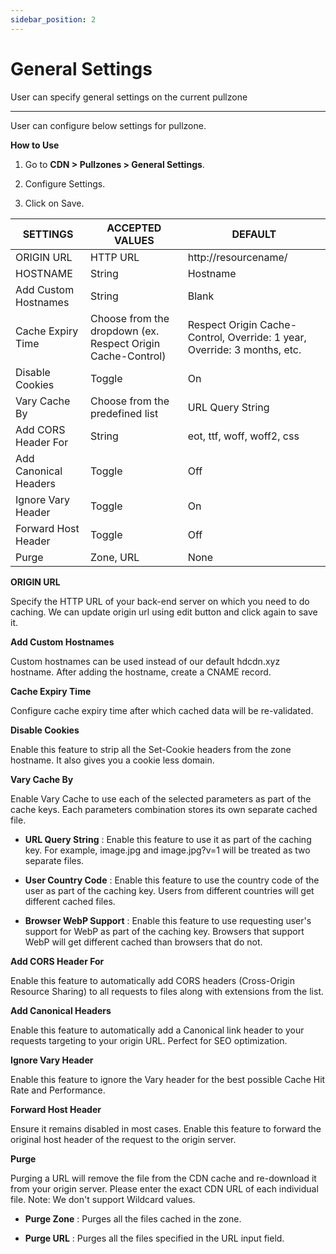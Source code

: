 ```yaml
---
sidebar_position: 2
---
```


# General Settings

User can specify general settings on the current pullzone

---

User can configure below settings for pullzone.

**How to Use**

1. Go to **CDN > Pullzones > General Settings**.

2. Configure Settings.

3. Click on Save.

| SETTINGS              | ACCEPTED VALUES                                             | DEFAULT                                                                  |
|-----------------------|-------------------------------------------------------------|--------------------------------------------------------------------------|
| ORIGIN URL            | HTTP URL                                                    | http://resourcename/                                                     |
| HOSTNAME              | String                                                      | Hostname                                                                 |
| Add Custom Hostnames  | String                                                      | Blank                                                                    |
| Cache Expiry Time     | Choose from the dropdown (ex. Respect Origin Cache-Control) | Respect Origin Cache-Control, Override: 1 year, Override: 3 months, etc. |
| Disable Cookies       | Toggle                                                      | On                                                                       |
| Vary Cache By         | Choose from the predefined list                             | URL Query String                                                         |
| Add CORS Header For   | String                                                      | eot, ttf, woff, woff2, css                                               |
| Add Canonical Headers | Toggle                                                      | Off                                                                      |
| Ignore Vary Header    | Toggle                                                      | On                                                                       |
| Forward Host Header   | Toggle                                                      | Off                                                                      |
| Purge                 | Zone, URL                                                   | None                                                                     |

**ORIGIN URL**

Specify the HTTP URL of your back-end server on which you need to do caching. We can update origin url using edit button and click again to save it.

**Add Custom Hostnames**

Custom hostnames can be used instead of our default hdcdn.xyz hostname. After adding the hostname, create a CNAME record.

**Cache Expiry Time**

Configure cache expiry time after which cached data will be re-validated.

**Disable Cookies**

Enable this feature to strip all the Set-Cookie headers from the zone hostname. It also gives you a cookie less domain.

**Vary Cache By**

Enable Vary Cache to use each of the selected parameters as part of the cache keys. Each parameters combination stores its own separate cached file.

- **URL Query String** : Enable this feature to use it as part of the caching key. For example, image.jpg and image.jpg?v=1 will be treated as two separate files.

- **User Country Code** : Enable this feature to use the country code of the user as part of the caching key. Users from different countries will get different cached files.

- **Browser WebP Support** : Enable this feature to use requesting user's support for WebP as part of the caching key. Browsers that support WebP will get different cached than browsers that do not.

**Add CORS Header For**

Enable this feature to automatically add CORS headers (Cross-Origin Resource Sharing) to all requests to files along with extensions from the list.

**Add Canonical Headers**

Enable this feature to automatically add a Canonical link header to your requests targeting to your origin URL. Perfect for SEO optimization.

**Ignore Vary Header**

Enable this feature to ignore the Vary header for the best possible Cache Hit Rate and Performance.

**Forward Host Header**

Ensure it remains disabled in most cases. Enable this feature to forward the original host header of the request to the origin server.

**Purge**

Purging a URL will remove the file from the CDN cache and re-download it from your origin server. Please enter the exact CDN URL of each individual file. Note: We don't support Wildcard values.

- **Purge Zone** : Purges all the files cached in the zone.

- **Purge URL** : Purges all the files specified in the URL input field.

